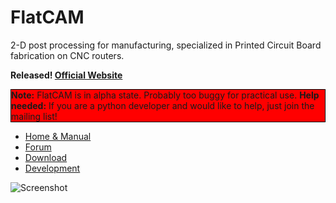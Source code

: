 FlatCAM
=======

2-D post processing for manufacturing, specialized in Printed Circuit Board fabrication on CNC routers.

**Released! [Official Website](http://caram.cl/software/flatcam)**

<p style="background-color:red; border:1px solid black;">
<b>Note:</b> FlatCAM is in alpha state. Probably too buggy for practical use. <b>Help needed:</b> If you are a python developer and would like to help, just join the mailing list!
</p>

* [Home & Manual](http://caram.cl/software/flatcam)
* [Forum](https://groups.google.com/forum/#!forum/flatcam/)
* [Download](https://bitbucket.org/jpcgt/flatcam/downloads)
* [Development](https://bitbucket.org/jpcgt/flatcam)

![Screenshot](https://dl.dropboxusercontent.com/u/38148060/flatcam/cirkuix_screenshot2.png)


